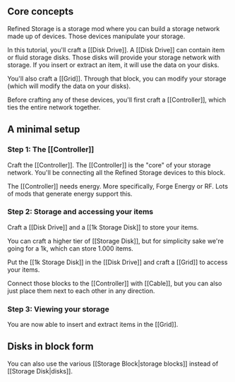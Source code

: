 ## Core concepts
Refined Storage is a storage mod where you can build a storage network made up of devices. Those devices manipulate your storage.

In this tutorial, you'll craft a [[Disk Drive]]. A [[Disk Drive]] can contain item or fluid storage disks. Those disks will provide your storage network with storage. If you insert or extract an item, it will use the data on your disks.

You'll also craft a [[Grid]]. Through that block, you can modify your storage (which will modify the data on your disks).

Before crafting any of these devices, you'll first craft a [[Controller]], which ties the entire network together.

## A minimal setup

### Step 1: The [[Controller]]
Craft the [[Controller]]. The [[Controller]] is the "core" of your storage network. You'll be connecting all the Refined Storage devices to this block.

The [[Controller]] needs energy. More specifically, Forge Energy or RF. Lots of mods that generate energy support this.

### Step 2: Storage and accessing your items
Craft a [[Disk Drive]] and a [[1k Storage Disk]] to store your items.

You can craft a higher tier of [[Storage Disk]], but for simplicity sake we're going for a 1k, which can store 1.000 items.

Put the [[1k Storage Disk]] in the [[Disk Drive]] and craft a [[Grid]] to access your items.

Connect those blocks to the [[Controller]] with [[Cable]], but you can also just place them next to each other in any direction.

### Step 3: Viewing your storage
You are now able to insert and extract items in the [[Grid]].

## Disks in block form
You can also use the various [[Storage Block|storage blocks]] instead of [[Storage Disk|disks]].